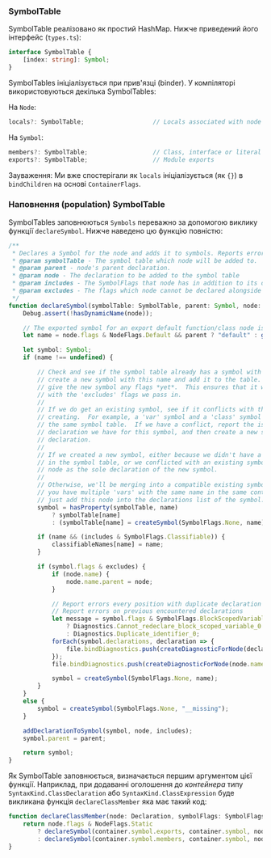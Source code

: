 ### SymbolTable

SymbolTable реалізовано як простий HashMap. Нижче приведений його інтерфейс (`types.ts`):

```ts
interface SymbolTable {
    [index: string]: Symbol;
}
```

SymbolTables ініціалізується при прив'язці (binder). У компіляторі використовуються декілька SymbolTables:

На `Node`:
```ts
locals?: SymbolTable;                   // Locals associated with node
```

На `Symbol`:

```ts
members?: SymbolTable;                  // Class, interface or literal instance members
exports?: SymbolTable;                  // Module exports
```

Зауваження: Ми вже спостерігали як `locals` ініціалізується  (як `{}`) в `bindChildren` на основі `ContainerFlags`.

### Наповнення (population) SymbolTable 
SymbolTables заповнюються `Symbols` переважно за допомогою виклику функції `declareSymbol`. Нижче наведено цю функцію повністю:

```ts
/**
 * Declares a Symbol for the node and adds it to symbols. Reports errors for conflicting identifier names.
 * @param symbolTable - The symbol table which node will be added to.
 * @param parent - node's parent declaration.
 * @param node - The declaration to be added to the symbol table
 * @param includes - The SymbolFlags that node has in addition to its declaration type (eg: export, ambient, etc.)
 * @param excludes - The flags which node cannot be declared alongside in a symbol table. Used to report forbidden declarations.
 */
function declareSymbol(symbolTable: SymbolTable, parent: Symbol, node: Declaration, includes: SymbolFlags, excludes: SymbolFlags): Symbol {
    Debug.assert(!hasDynamicName(node));

    // The exported symbol for an export default function/class node is always named "default"
    let name = node.flags & NodeFlags.Default && parent ? "default" : getDeclarationName(node);

    let symbol: Symbol;
    if (name !== undefined) {

        // Check and see if the symbol table already has a symbol with this name.  If not,
        // create a new symbol with this name and add it to the table.  Note that we don't
        // give the new symbol any flags *yet*.  This ensures that it will not conflict
        // with the 'excludes' flags we pass in.
        //
        // If we do get an existing symbol, see if it conflicts with the new symbol we're
        // creating.  For example, a 'var' symbol and a 'class' symbol will conflict within
        // the same symbol table.  If we have a conflict, report the issue on each
        // declaration we have for this symbol, and then create a new symbol for this
        // declaration.
        //
        // If we created a new symbol, either because we didn't have a symbol with this name
        // in the symbol table, or we conflicted with an existing symbol, then just add this
        // node as the sole declaration of the new symbol.
        //
        // Otherwise, we'll be merging into a compatible existing symbol (for example when
        // you have multiple 'vars' with the same name in the same container).  In this case
        // just add this node into the declarations list of the symbol.
        symbol = hasProperty(symbolTable, name)
            ? symbolTable[name]
            : (symbolTable[name] = createSymbol(SymbolFlags.None, name));

        if (name && (includes & SymbolFlags.Classifiable)) {
            classifiableNames[name] = name;
        }

        if (symbol.flags & excludes) {
            if (node.name) {
                node.name.parent = node;
            }

            // Report errors every position with duplicate declaration
            // Report errors on previous encountered declarations
            let message = symbol.flags & SymbolFlags.BlockScopedVariable
                ? Diagnostics.Cannot_redeclare_block_scoped_variable_0
                : Diagnostics.Duplicate_identifier_0;
            forEach(symbol.declarations, declaration => {
                file.bindDiagnostics.push(createDiagnosticForNode(declaration.name || declaration, message, getDisplayName(declaration)));
            });
            file.bindDiagnostics.push(createDiagnosticForNode(node.name || node, message, getDisplayName(node)));

            symbol = createSymbol(SymbolFlags.None, name);
        }
    }
    else {
        symbol = createSymbol(SymbolFlags.None, "__missing");
    }

    addDeclarationToSymbol(symbol, node, includes);
    symbol.parent = parent;

    return symbol;
}
```

Як SymbolTable заповнюється, визначається першим аргументом цієї функції. Наприклад, при додаванні оголошення до *контейнера* типу `SyntaxKind.ClassDeclaration` або `SyntaxKind.ClassExpression` буде викликана функція `declareClassMember` яка має такий код:

```ts
function declareClassMember(node: Declaration, symbolFlags: SymbolFlags, symbolExcludes: SymbolFlags) {
    return node.flags & NodeFlags.Static
        ? declareSymbol(container.symbol.exports, container.symbol, node, symbolFlags, symbolExcludes)
        : declareSymbol(container.symbol.members, container.symbol, node, symbolFlags, symbolExcludes);
}
```
